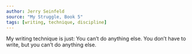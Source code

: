 ```yaml
---
author: Jerry Seinfeld
source: "My Struggle, Book 5"
tags: [writing, technique, discipline]
---
```

My writing technique is just: You can’t do anything else. You don’t have to write, but you can’t do anything else.
